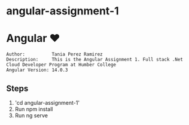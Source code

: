 # angular-assignment-1

<h1 class="nx-mt-2 nx-text-4xl nx-font-bold nx-tracking-tight">Angular ❤️</h1>

    Author:          Tania Perez Ramirez
    Description: 	 This is the Angular Assignment 1. Full stack .Net Cloud Developer Program at Humber College
    Angular Version: 14.0.3
    
<h2 dir="auto">Steps</h2>
<ol>
	<li> 'cd angular-assignment-1' </li>
	<li> Run npm install </li>
	<li> Run ng serve </li>
</ol>
